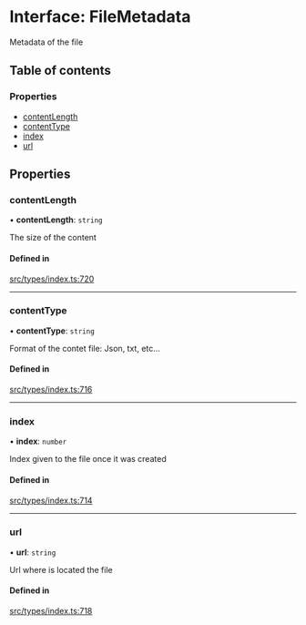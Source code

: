 # Interface: FileMetadata

Metadata of the file

## Table of contents

### Properties

- [contentLength](FileMetadata.md#contentlength)
- [contentType](FileMetadata.md#contenttype)
- [index](FileMetadata.md#index)
- [url](FileMetadata.md#url)

## Properties

### contentLength

• **contentLength**: `string`

The size of the content

#### Defined in

[src/types/index.ts:720](https://github.com/nevermined-io/components-catalog/blob/7619102/lib/src/types/index.ts#L720)

___

### contentType

• **contentType**: `string`

Format of the contet file: Json, txt, etc...

#### Defined in

[src/types/index.ts:716](https://github.com/nevermined-io/components-catalog/blob/7619102/lib/src/types/index.ts#L716)

___

### index

• **index**: `number`

Index given to the file once it was created

#### Defined in

[src/types/index.ts:714](https://github.com/nevermined-io/components-catalog/blob/7619102/lib/src/types/index.ts#L714)

___

### url

• **url**: `string`

Url where is located the file

#### Defined in

[src/types/index.ts:718](https://github.com/nevermined-io/components-catalog/blob/7619102/lib/src/types/index.ts#L718)
